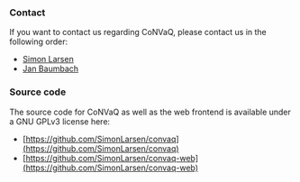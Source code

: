 ### Contact

If you want to contact us regarding CoNVaQ, please contact us in the following order:

<ul>
  <li><a href="mailto:&#115;&#106;&#108;&#097;&#114;&#115;&#101;&#110;&#064;&#105;&#109;&#097;&#100;&#097;&#046;&#115;&#100;&#117;&#046;&#100;&#107;">Simon Larsen</a></li>
  <li><a href="mailto:&#106;&#097;&#110;&#046;&#098;&#097;&#117;&#109;&#098;&#097;&#099;&#104;&#064;&#119;&#122;&#119;&#046;&#116;&#117;&#109;&#046;&#100;&#101;">Jan Baumbach</a></li>
</ul>

### Source code

The source code for CoNVaQ as well as the web frontend is available under a GNU GPLv3 license here:

* [https://github.com/SimonLarsen/convaq](https://github.com/SimonLarsen/convaq)
* [https://github.com/SimonLarsen/convaq-web](https://github.com/SimonLarsen/convaq-web)
